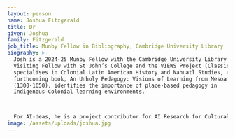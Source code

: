 ```yaml
---
layout: person
name: Joshua Fitzgerald
title: Dr
given: Joshua
family: Fitzgerald
job_title: Munby Fellow in Bibliography, Cambridge University Library
biography: >-
  Josh is a 2024-25 Munby Fellow with the Cambridge University Library (CUL),
  Visiting Fellow with St John’s College and the VIEWS Project (Classics). He
  specialises in Colonial Latin American History and Nahuatl Studies, and his
  forthcoming book, An Unholy Pedagogy: Visions of Learning from Mesoamerica
  (1300-1650), identifies the importance of place-based pedagogy in
  Indigenous-Colonial learning environments.



  For AI-deas, he is a project contributor for AI Research for Cultural Heritage Hub (ArCH), which will aid his current work in the Bible Society Collections, using computer vision tools and AI to investigate the materiality and visual culture of a sixteenth-century Indigenous-Christian manuscript he recently discovered in the CUL. Josh’s research is based in advancing critical ethnohistorical, art historical and archaeological methods, which he bolts together with Digital Humanities initiatives and museum and collections work. He is an affiliated researcher/lecturer with History, Archaeology, the Centre for Latin American Studies, and McDonald Institute for Archaeological Research and, previously, he held the Rubinoff JRF (Churchill College) in ‘Art as a Source of Knowledge.’ Beyond his research, Josh is the ECR Assembly Representative for the School for the Humanities and Social Sciences, co-developing research culture strategies to empower early-career researchers in AHSS in Cambridge.
image: /assets/uploads/joshua.jpg
---
```

